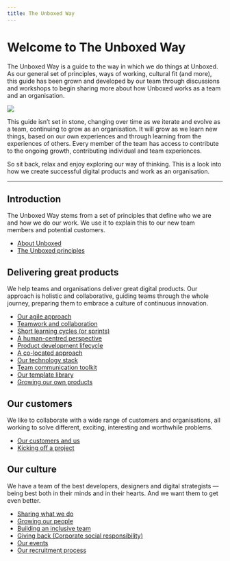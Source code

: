```yaml
---
title: The Unboxed Way
---
```


# Welcome to The Unboxed Way

The Unboxed Way is a guide to the way in which we do things at Unboxed. As our general set of principles, ways of working, cultural fit (and more), this guide has been grown and developed by our team through discussions and workshops to begin sharing more about how Unboxed works as a team and an organisation.

![](https://s3-eu-west-1.amazonaws.com/unboxed-web-image-uploader/4e34c8485551f6f20a13fd547b91e961.png)

This guide isn’t set in stone, changing over time as we iterate and evolve as a team, continuing to grow as an organisation. It will grow as we learn new things, based on our own experiences and through learning from the experiences of others. Every member of the team has access to contribute to the ongoing growth, contributing individual and team experiences.

So sit back, relax and enjoy exploring our way of thinking. This is a look into how we create successful digital products and work as an organisation.

---

## Introduction

The Unboxed Way stems from a set of principles that define who we are and how we do our work.
We use it to explain this to our new team members and potential customers.

* [About Unboxed](about-unboxed.html)
* [The Unboxed principles](principles.html)


## Delivering great products

We help teams and organisations deliver great digital products. Our approach is holistic and collaborative,
guiding teams through the whole journey, preparing them to embrace a culture
of continuous innovation.

* [Our agile approach](our-blend-of-agile.html)
* [Teamwork and collaboration](teamwork-and-collaboration.html)
* [Short learning cycles (or sprints)](short-learning-cycles.html)
* [A human-centred perspective](human-centred-perspective.html)
* [Product development lifecycle](product-development-lifecycle.html)
* [A co-located approach](a-colocated-approach.html)
* [Our technology stack](our-technology-stack.html)
* [Team communication toolkit](team-communication-toolkit.html)
* [Our template library](template-library.html)
* [Growing our own products](product-incubation.html)


## Our customers

We like to collaborate with a wide range of customers and organisations, all working to solve different, exciting, interesting and worthwhile problems.

* [Our customers and us](our-customers.html)
* [Kicking off a project](kicking-off-a-project.html)


## Our culture

We have a team of the best developers, designers and digital strategists — being best both in their minds and in their hearts. And we want them to get even better.

* [Sharing what we do](sharing.html)
* [Growing our people](growing-people.html)
* [Building an inclusive team](building-an-inclusive-team.html)
* [Giving back (Corporate social responsibility)](giving-back-csr.html)
* [Our events](our-events.html)
* [Our recruitment process](our-recruitment-process.html)
